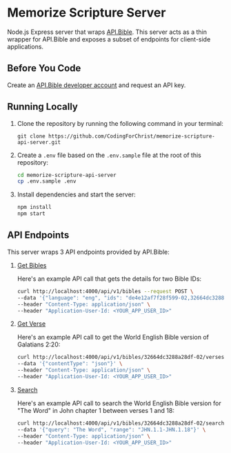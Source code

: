 # Memorize Scripture Server

Node.js Express server that wraps [API.Bible](https://scripture.api.bible/). This server acts as a thin wrapper for API.Bible and exposes a subset of endpoints for client-side applications.

## Before You Code

Create an [API.Bible developer account](https://docs.api.bible/getting-started/setup-an-account) and request an API key.

## Running Locally

1. Clone the repository by running the following command in your terminal:
   ```
   git clone https://github.com/CodingForChrist/memorize-scripture-api-server.git
   ```
2. Create a `.env` file based on the `.env.sample` file at the root of this repository:
   ```bash
   cd memorize-scripture-api-server
   cp .env.sample .env
   ```
3. Install dependencies and start the server:
   ```bash
   npm install
   npm start
   ```

## API Endpoints

This server wraps 3 API endpoints provided by API.Bible:

1. [Get Bibles](https://scripture.api.bible/livedocs#/Bibles/getBibles)

   Here's an example API call that gets the details for two Bible IDs:

   ```bash
   curl http://localhost:4000/api/v1/bibles --request POST \
   --data '{"language": "eng", "ids": "de4e12af7f28f599-02,32664dc3288a28df-02", "includeFullDetails": true}' \
   --header "Content-Type: application/json" \
   --header "Application-User-Id: <YOUR_APP_USER_ID>"
   ```

2. [Get Verse](https://scripture.api.bible/livedocs#/Verses/getVerse)

   Here's an example API call to get the World English Bible version of Galatians 2:20:

   ```bash
   curl http://localhost:4000/api/v1/bibles/32664dc3288a28df-02/verses/GAL.2.20 --request POST \
   --data '{"contentType": "json"}' \
   --header "Content-Type: application/json" \
   --header "Application-User-Id: <YOUR_APP_USER_ID>"
   ```

3. [Search](https://scripture.api.bible/livedocs#/Search/searchBible)

   Here's an example API call to search the World English Bible version for "The Word" in John chapter 1 between verses 1 and 18:

   ```bash
   curl http://localhost:4000/api/v1/bibles/32664dc3288a28df-02/search --request POST \
   --data '{"query": "The Word", "range": "JHN.1.1-JHN.1.18"}' \
   --header "Content-Type: application/json" \
   --header "Application-User-Id: <YOUR_APP_USER_ID>"
   ```
